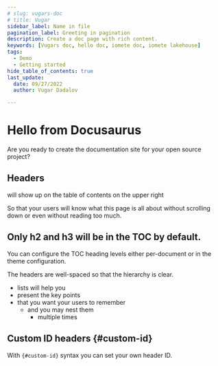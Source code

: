 ```yaml
---
# slug: vugars-doc
# title: Vugar
sidebar_label: Name in file
pagination_label: Greeting in pagination
description: Create a doc page with rich content.
keywords: [Vugars doc, hello doc, iomete doc, iomete lakehouse]
tags:
  - Demo
  - Getting started
hide_table_of_contents: true
last_update:
  date: 09/27/2022
  author: Vugar Dadalov

---
```


# Hello from Docusaurus

Are you ready to create the documentation site for your open source project?

## Headers

will show up on the table of contents on the upper right

So that your users will know what this page is all about without scrolling down or even without reading too much.

## Only h2 and h3 will be in the TOC by default.

You can configure the TOC heading levels either per-document or in the theme configuration.

The headers are well-spaced so that the hierarchy is clear.

- lists will help you
- present the key points
- that you want your users to remember
  - and you may nest them
    - multiple times

## Custom ID headers {#custom-id}

With `{#custom-id}` syntax you can set your own header ID.